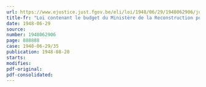 ```yaml
---
url: https://www.ejustice.just.fgov.be/eli/loi/1948/06/29/1948062906/justel
title-fr: "Loi contenant le budget du Ministère de la Reconstruction pour l'exercice 1948"
date: 1948-06-29
source:
number: 1948062906
page: 888888
case: 1948-06-29/35
publication: 1948-08-20
starts:
modifies:
pdf-original:
pdf-consolidated:
---
```


